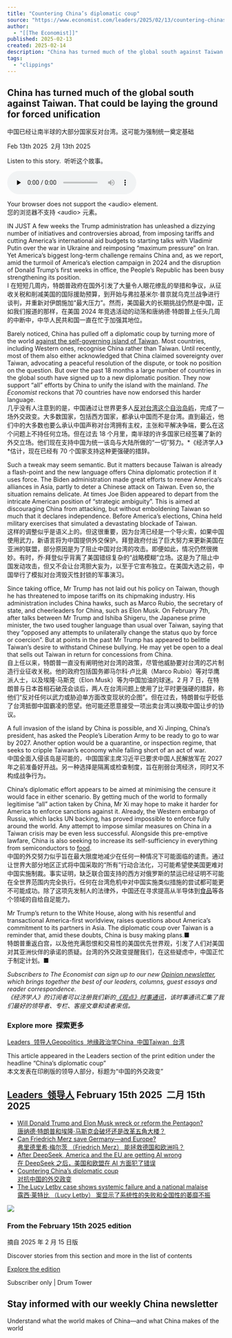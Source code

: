 ```yaml
---
title: "Countering China’s diplomatic coup"
source: "https://www.economist.com/leaders/2025/02/13/countering-chinas-diplomatic-coup"
author:
  - "[[The Economist]]"
published: 2025-02-13
created: 2025-02-14
description: "China has turned much of the global south against Taiwan. That could be laying the ground for forced unification | Leaders"
tags:
  - "clippings"
---
```

## China has turned much of the global south against Taiwan. That could be laying the ground for forced unification  
中国已经让南半球的大部分国家反对台湾。这可能为强制统一奠定基础

Feb 13th 2025  2月 13th 2025

Listen to this story.  听听这个故事。

<audio class="react-audio-player " controls="" id="audio-player" preload="none" src="https://www.economist.com/content-assets/audio/008%20Leaders%20-%20Words%20before%20war-0b73b1e34778c1b582f9149ba18abbd7.mp3" title="Countering China’s diplomatic coup" controlslist="nodownload" data-immersive-translate-walked="c2a8f660-7b7b-4259-828e-165d7ba431ea"><p data-immersive-translate-walked="c2a8f660-7b7b-4259-828e-165d7ba431ea" data-immersive-translate-paragraph="1">Your browser does not support the &lt;audio&gt; element.<span class="notranslate immersive-translate-target-wrapper" data-immersive-translate-translation-element-mark="1" lang="zh-CN"><br><span class="notranslate immersive-translate-target-translation-theme-dividingLine immersive-translate-target-translation-block-wrapper-theme-dividingLine immersive-translate-target-translation-block-wrapper" data-immersive-translate-translation-element-mark="1"><span class="notranslate immersive-translate-target-inner immersive-translate-target-translation-theme-dividingLine-inner" data-immersive-translate-translation-element-mark="1">您的浏览器不支持 &lt;audio&gt; 元素。</span></span></span></p></audio>

IN JUST A few weeks the Trump administration has unleashed a dizzying number of initiatives and controversies abroad, from imposing tariffs and cutting America’s international aid budgets to starting talks with Vladimir Putin over the war in Ukraine and reimposing “maximum pressure” on Iran. Yet America’s biggest long-term challenge remains China and, as we report, amid the turmoil of America’s election campaign in 2024 and the disruption of Donald Trump’s first weeks in office, the People’s Republic has been busy strengthening its position.  
I 在短短几周内，特朗普政府在国外引发了大量令人眼花缭乱的举措和争议，从征收关税和削减美国的国际援助预算，到开始与弗拉基米尔·普京就乌克兰战争进行谈判，并重新对伊朗施加“最大压力”。然而，美国最大的长期挑战仍然是中国，正如我们报道的那样，在美国 2024 年竞选活动的动荡和唐纳德·特朗普上任头几周的中断中，中华人民共和国一直在忙于加强其地位。

Barely noticed, China has pulled off a diplomatic coup by turning more of the world [against the self-governing island of Taiwan](https://www.economist.com/international/2025/02/09/chinas-stunning-new-campaign-to-turn-the-world-against-taiwan). Most countries, including Western ones, recognise China rather than Taiwan. Until recently, most of them also either acknowledged that China claimed sovereignty over Taiwan, advocating a peaceful resolution of the dispute, or took no position on the question. But over the past 18 months a large number of countries in the global south have signed up to a new diplomatic position. They now support “all” efforts by China to unify the island with the mainland. *The Economist* reckons that 70 countries have now endorsed this harder language.  
几乎没有人注意到的是，中国通过让世界更多人[反对台湾这个自治岛屿](https://www.economist.com/international/2025/02/09/chinas-stunning-new-campaign-to-turn-the-world-against-taiwan)，完成了一场外交政变。大多数国家，包括西方国家，都承认中国而不是台湾。直到最近，他们中的大多数也要么承认中国声称对台湾拥有主权，主张和平解决争端，要么在这个问题上不持任何立场。但在过去 18 个月里，南半球的许多国家已经签署了新的外交立场。他们现在支持中国为统一该岛与大陆所做的“一切”努力。*《经济学人》*估计，现在已经有 70 个国家支持这种更强硬的措辞。

Such a tweak may seem semantic. But it matters because Taiwan is already a flash-point and the new language offers China diplomatic protection if it uses force. The Biden administration made great efforts to renew America’s alliances in Asia, partly to deter a Chinese attack on Taiwan. Even so, the situation remains delicate. At times Joe Biden appeared to depart from the intricate American position of “strategic ambiguity”. This is aimed at discouraging China from attacking, but without emboldening Taiwan so much that it declares independence. Before America’s elections, China held military exercises that simulated a devastating blockade of Taiwan.  
这样的调整似乎是语义上的。但这很重要，因为台湾已经是一个导火索，如果中国使用武力，新语言将为中国提供外交保护。拜登政府付出了巨大努力来更新美国在亚洲的联盟，部分原因是为了阻止中国对台湾的攻击。即便如此，情况仍然很微妙。有时，乔·拜登似乎背离了美国错综复杂的“战略模糊”立场。这是为了阻止中国发动攻击，但又不会让台湾胆大妄为，以至于它宣布独立。在美国大选之前，中国举行了模拟对台湾毁灭性封锁的军事演习。

Since taking office, Mr Trump has not laid out his policy on Taiwan, though he has threatened to impose tariffs on its chipmaking industry. His administration includes China hawks, such as Marco Rubio, the secretary of state, and cheerleaders for China, such as Elon Musk. On February 7th, after talks between Mr Trump and Ishiba Shigeru, the Japanese prime minister, the two used tougher language than usual over Taiwan, saying that they “opposed any attempts to unilaterally change the status quo by force or coercion”. But at points in the past Mr Trump has appeared to belittle Taiwan’s desire to withstand Chinese bullying. He may yet be open to a deal that sells out Taiwan in return for concessions from China.  
自上任以来，特朗普一直没有阐明他对台湾的政策，尽管他威胁要对台湾的芯片制造行业征收关税。他的政府包括国务卿马尔科·卢比奥（Marco Rubio）等对华鹰派人士，以及埃隆·马斯克（Elon Musk）等为中国加油的球迷。2 月 7 日，在特朗普与日本首相石破茂会谈后，两人在台湾问题上使用了比平时更强硬的措辞，称他们“反对任何以武力或胁迫单方面改变现状的企图”。但在过去，特朗普似乎贬低了台湾抵御中国霸凌的愿望。他可能还愿意接受一项出卖台湾以换取中国让步的协议。

A full invasion of the island by China is possible, and Xi Jinping, China’s president, has asked the People’s Liberation Army to be ready to go to war by 2027. Another option would be a quarantine, or inspection regime, that seeks to cripple Taiwan’s economy while falling short of an act of war.  
中国全面入侵该岛是可能的，中国国家主席习近平已要求中国人民解放军在 2027 年之前准备好开战。另一种选择是隔离或检查制度，旨在削弱台湾经济，同时又不构成战争行为。

China’s diplomatic effort appears to be aimed at minimising the censure it would face in either scenario. By getting much of the world to formally legitimise “all” action taken by China, Mr Xi may hope to make it harder for America to enforce sanctions against it. Already, the Western embargo of Russia, which lacks UN backing, has proved impossible to enforce fully around the world. Any attempt to impose similar measures on China in a Taiwan crisis may be even less successful. Alongside this pre-emptive lawfare, China is also seeking to increase its self-sufficiency in everything from semiconductors to [food](https://www.economist.com/china/2025/02/13/tensions-with-the-west-are-fuelling-chinas-anxiety-about-food-supplies).  
中国的外交努力似乎旨在最大限度地减少在任何一种情况下可能面临的谴责。通过让世界大部分地区正式将中国采取的“所有”行动合法化，习可能希望使美国更难对中国实施制裁。事实证明，缺乏联合国支持的西方对俄罗斯的禁运已经证明不可能在全世界范围内完全执行。任何在台湾危机中对中国实施类似措施的尝试都可能更不可能成功。除了这项先发制人的法律外，中国还在寻求提高从半导体到[食品](https://www.economist.com/china/2025/02/13/tensions-with-the-west-are-fuelling-chinas-anxiety-about-food-supplies)等各个领域的自给自足能力。

Mr Trump’s return to the White House, along with his resentful and transactional America-first worldview, raises questions about America’s commitment to its partners in Asia. The diplomatic coup over Taiwan is a reminder that, amid these doubts, China is busy making plans.■  
特朗普重返白宫，以及他充满怨恨和交易性的美国优先世界观，引发了人们对美国对其亚洲伙伴的承诺的质疑。台湾的外交政变提醒我们，在这些疑虑中，中国正忙于制定计划。■

*Subscribers to The Economist can sign up to our new [Opinion newsletter](https://www.economist.com/newsletters/opinion), which brings together the best of our leaders, columns, guest essays and reader correspondence.  
《经济学人》的订阅者可以注册我们新的[《观点》时事通讯](https://www.economist.com/newsletters/opinion)，该时事通讯汇集了我们最好的领导者、专栏、客座文章和读者来信。*

### Explore more  探索更多

[Leaders  领导人](https://www.economist.com/topics/leaders)[Geopolitics  地缘政治学](https://www.economist.com/topics/geopolitics)[China  中国](https://www.economist.com/topics/china)[Taiwan  台湾](https://www.economist.com/topics/taiwan)

This article appeared in the Leaders section of the print edition under the headline “China’s diplomatic coup”  
本文发表在印刷版的领导人部分，标题为“中国的外交政变”

## [Leaders  领导人](https://www.economist.com/leaders) February 15th 2025  二月 15th 2025

- [Will Donald Trump and Elon Musk wreck or reform the Pentagon?  
唐纳德·特朗普和埃隆·马斯克会破坏还是改革五角大楼？](https://www.economist.com/leaders/2025/02/13/will-donald-trump-and-elon-musk-wreck-or-reform-the-pentagon)
- [Can Friedrich Merz save Germany—and Europe?  
弗里德里希·梅尔茨 （Friedrich Merz） 能拯救德国和欧洲吗？](https://www.economist.com/leaders/2025/02/13/can-friedrich-merz-save-germany-and-europe)
- [After DeepSeek, America and the EU are getting AI wrong  
在 DeepSeek 之后，美国和欧盟在 AI 方面犯了错误](https://www.economist.com/leaders/2025/02/12/after-deepseek-america-and-the-eu-are-getting-ai-wrong)
- [Countering China’s diplomatic coup  
对抗中国的外交政变](https://www.economist.com/leaders/2025/02/13/countering-chinas-diplomatic-coup)
- [The Lucy Letby case shows systemic failure and a national malaise  
露西·莱特比 （Lucy Letby） 案显示了系统性的失败和全国性的萎靡不振](https://www.economist.com/leaders/2025/02/13/the-lucy-letby-case-shows-systemic-failure-and-a-national-malaise)

![](https://www.economist.com/cdn-cgi/image/width=1424,quality=80,format=auto/content-assets/images/20250215_DE_AP.jpg)

### From the February 15th 2025 edition  
摘自 2025 年 2 月 15 日版

Discover stories from this section and more in the list of contents

[Explore the edition](https://www.economist.com/weeklyedition/2025-02-15)

Subscriber only | Drum Tower

## Stay informed with our weekly China newsletter

Understand what the world makes of China—and what China makes of the world